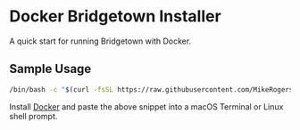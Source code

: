 # Docker Bridgetown Installer

A quick start for running Bridgetown with Docker.

## Sample Usage

```bash
/bin/bash -c "$(curl -fsSL https://raw.githubusercontent.com/MikeRogers0/Docker-Bridgetown-Installer/master/installer.sh)"
```

Install [Docker](https://hub.docker.com/editions/community/docker-ce-desktop-mac/) and paste the above snippet into a macOS Terminal or Linux shell prompt.

